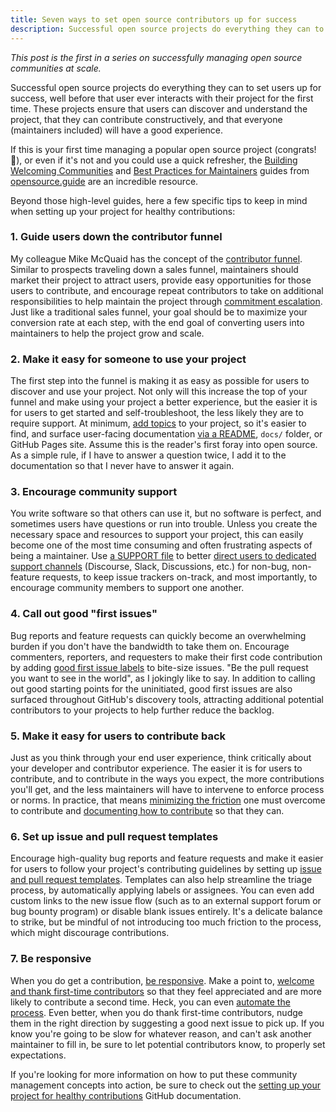 ```yaml
---
title: Seven ways to set open source contributors up for success
description: Successful open source projects do everything they can to set users up for success, well before that user interacts with their project for the first time. 
---
```


*This post is the first in a series on successfully managing open source communities at scale.*

Successful open source projects do everything they can to set users up for success, well before that user ever interacts with their project for the first time. These projects ensure that users can discover and understand the project, that they can contribute constructively, and that everyone (maintainers included) will have a good experience. 

If this is your first time managing a popular open source project (congrats! :tada:), or even if it's not and you could use a quick refresher, the [Building Welcoming Communities](https://opensource.guide/building-community/) and [Best Practices for Maintainers](https://opensource.guide/best-practices/) guides from [opensource.guide](https://opensource.guide/) are an incredible resource. 

Beyond those high-level guides, here a few specific tips to keep in mind when setting up your project for healthy contributions:

### 1. Guide users down the contributor funnel

My colleague Mike McQuaid has the concept of the [contributor funnel](https://mikemcquaid.com/2018/08/14/the-open-source-contributor-funnel-why-people-dont-contribute-to-your-open-source-project/). Similar to prospects traveling down a sales funnel, maintainers should market their project to attract users, provide easy opportunities for those users to contribute, and encourage repeat contributors to take on additional responsibilities to help maintain the project through [commitment escalation](https://en.wikipedia.org/wiki/Escalation_of_commitment). Just like a traditional sales funnel, your goal should be to maximize your conversion rate at each step, with the end goal of converting users into maintainers to help the project grow and scale.

### 2. Make it easy for someone to use your project

The first step into the funnel is making it as easy as possible for users to discover and use your project. Not only will this increase the top of your funnel and make using your project a better experience, but the easier it is for users to get started and self-troubleshoot, the less likely they are to require support. At minimum, [add topics](https://help.github.com/en/github/administering-a-repository/classifying-your-repository-with-topics) to your project, so it's easier to find, and surface user-facing documentation [via a README](https://opensource.guide/starting-a-project/#writing-a-readme), `docs/` folder, or GitHub Pages site. Assume this is the reader's first foray into open source. As a simple rule, if I have to answer a question twice, I add it to the documentation so that I never have to answer it again.

### 3. Encourage community support

You write software so that others can use it, but no software is perfect, and sometimes users have questions or run into trouble. Unless you create the necessary space and resources to support your project, this can easily become one of the most time consuming and often frustrating aspects of being a maintainer. Use [a SUPPORT file](https://help.github.com/en/github/building-a-strong-community/adding-support-resources-to-your-project) to better [direct users to dedicated support channels](https://ben.balter.com/2017/11/10/twelve-tips-for-growing-communities-around-your-open-source-project/#6-clarify-support-versus-development) (Discourse, Slack, Discussions, etc.) for non-bug, non-feature requests, to keep issue trackers on-track, and most importantly, to encourage community members to support one another.

### 4. Call out good "first issues"

Bug reports and feature requests can quickly become an overwhelming burden if you don't have the bandwidth to take them on. Encourage commenters, reporters, and requesters to make their first code contribution by adding [good first issue labels](https://help.github.com/en/github/building-a-strong-community/encouraging-helpful-contributions-to-your-project-with-labels) to bite-size issues. "Be the pull request you want to see in the world", as I jokingly like to say. In addition to calling out good starting points for the uninitiated, good first issues are also surfaced throughout GitHub's discovery tools, attracting additional potential contributors to your projects to help further reduce the backlog.

### 5. Make it easy for users to contribute back

Just as you think through your end user experience, think critically about your developer and contributor experience. The easier it is for users to contribute, and to contribute in the ways you expect, the more contributions you'll get, and the less maintainers will have to intervene to enforce process or norms. In practice, that means [minimizing the friction](https://ben.balter.com/2013/08/11/friction/) one must overcome to contribute and [documenting how to contribute](https://ben.balter.com/2017/11/10/twelve-tips-for-growing-communities-around-your-open-source-project/#5-document-how-to-contribute-and-that-you-want-contributions) so that they can.

### 6. Set up issue and pull request templates

Encourage high-quality bug reports and feature requests and make it easier for users to follow your project's contributing guidelines by setting up [issue and pull request templates](https://help.github.com/en/github/building-a-strong-community/about-issue-and-pull-request-templates). Templates can also help streamline the triage process, by automatically applying labels or assignees. You can even add custom links to the new issue flow (such as to an external support forum or bug bounty program) or disable blank issues entirely. It's a delicate balance to strike, but be mindful of not introducing too much friction to the process, which might discourage contributions.

### 7. Be responsive

When you do get a contribution, [be responsive](https://opensource.guide/building-community/#be-responsive). Make a point to, [welcome and thank first-time contributors](https://ben.balter.com/2017/11/10/twelve-tips-for-growing-communities-around-your-open-source-project/#7-welcome-new-contributors) so that they feel appreciated and are more likely to contribute a second time. Heck, you can even [automate the process](https://probot.github.io/apps/welcome/). Even better, when you do thank first-time contributors, nudge them in the right direction by suggesting a good next issue to pick up. If you know you're going to be slow for whatever reason, and can't ask another maintainer to fill in, be sure to let potential contributors know, to properly set expectations.

If you're looking for more information on how to put these community management concepts into action, be sure to check out the [setting up your project for healthy contributions](https://help.github.com/en/github/building-a-strong-community/setting-up-your-project-for-healthy-contributions) GitHub documentation.
